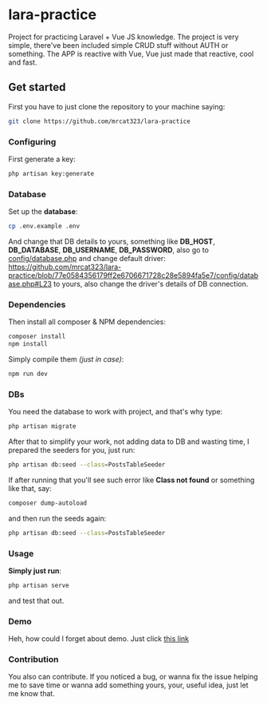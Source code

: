 # lara-practice
Project for practicing Laravel + Vue JS knowledge. The project is very simple, there've been included simple CRUD stuff without AUTH or something. The APP is reactive with Vue, Vue just made that reactive, cool and fast.
## Get started
First you have to just clone the repository to your machine saying:
```BASH
git clone https://github.com/mrcat323/lara-practice
```
### Configuring
First generate a key:
```BASH
php artisan key:generate
```
### Database
Set up the **database**:
```BASH
cp .env.example .env
```
And change that DB details to yours, something like **DB_HOST**, **DB_DATABASE**, **DB_USERNAME**, **DB_PASSWORD**, also go to [config/database.php](https://github.com/mrcat323/lara-practice/blob/master/config/database.php) and change default driver:
https://github.com/mrcat323/lara-practice/blob/77e0584356179ff2e6706671728c28e5894fa5e7/config/database.php#L23
to yours, also change the driver's details of DB connection.
### Dependencies
Then install all composer & NPM dependencies:
```BASH
composer install
npm install
```
Simply compile them *(just in case)*:
```BASH
npm run dev
```
### DBs
You need the database to work with project, and that's why type:
```BASH
php artisan migrate
```
After that to simplify your work, not adding data to DB and wasting time, I prepared the seeders for you, just run:
```BASH
php artisan db:seed --class=PostsTableSeeder
```
If after running that you'll see such error like **Class not found** or something like that, say:
```BASH
composer dump-autoload
```
and then run the seeds again:
```BASH
php artisan db:seed --class=PostsTableSeeder
```
### Usage
**Simply just run**:
```BASH
php artisan serve
```
and test that out.
### Demo
Heh, how could I forget about demo. Just click [this link](https://radiant-hollows-95091.herokuapp.com/)
### Contribution
You also can contribute. If you noticed a bug, or wanna fix the issue helping me to save time or wanna add something yours, your, useful idea, just let me know that.
